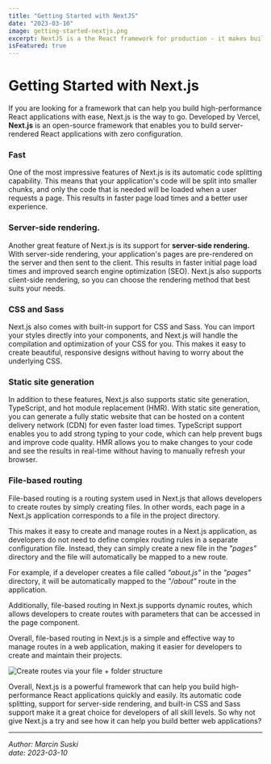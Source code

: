 ```yaml
---
title: "Getting Started with NextJS"
date: "2023-03-10"
image: getting-started-nextjs.png
excerpt: NextJS is a the React framework for production - it makes building fullstack React apps and sites a breeze and ships with built-in SSR.
isFeatured: true
---
```


# Getting Started with Next.js

If you are looking for a framework that can help you build high-performance React applications with ease, Next.js is the way to go. Developed by Vercel, **Next.js** is an open-source framework that enables you to build server-rendered React applications with zero configuration.

### Fast

One of the most impressive features of Next.js is its automatic code splitting capability. This means that your application's code will be split into smaller chunks, and only the code that is needed will be loaded when a user requests a page. This results in faster page load times and a better user experience.

### Server-side rendering.

Another great feature of Next.js is its support for **server-side rendering.** With server-side rendering, your application's pages are pre-rendered on the server and then sent to the client. This results in faster initial page load times and improved search engine optimization (SEO). Next.js also supports client-side rendering, so you can choose the rendering method that best suits your needs.

### CSS and Sass

Next.js also comes with built-in support for CSS and Sass. You can import your styles directly into your components, and Next.js will handle the compilation and optimization of your CSS for you. This makes it easy to create beautiful, responsive designs without having to worry about the underlying CSS.

### Static site generation

In addition to these features, Next.js also supports static site generation, TypeScript, and hot module replacement (HMR). With static site generation, you can generate a fully static website that can be hosted on a content delivery network (CDN) for even faster load times. TypeScript support enables you to add strong typing to your code, which can help prevent bugs and improve code quality. HMR allows you to make changes to your code and see the results in real-time without having to manually refresh your browser.

### File-based routing

File-based routing is a routing system used in Next.js that allows developers to create routes by simply creating files. In other words, each page in a Next.js application corresponds to a file in the project directory.

This makes it easy to create and manage routes in a Next.js application, as developers do not need to define complex routing rules in a separate configuration file. Instead, they can simply create a new file in the _"pages"_ directory and the file will automatically be mapped to a new route.

For example, if a developer creates a file called _"about.js"_ in the _"pages"_ directory, it will be automatically mapped to the _"/about"_ route in the application.

Additionally, file-based routing in Next.js supports dynamic routes, which allows developers to create routes with parameters that can be accessed in the page component.

Overall, file-based routing in Next.js is a simple and effective way to manage routes in a web application, making it easier for developers to create and maintain their projects.

![Create routes via your file + folder structure](/images/posts/getting-started-with-nextjs/nextjs-file-based-routing.png)

Overall, Next.js is a powerful framework that can help you build high-performance React applications quickly and easily. Its automatic code splitting, support for server-side rendering, and built-in CSS and Sass support make it a great choice for developers of all skill levels. So why not give Next.js a try and see how it can help you build better web applications?

---

_Author: Marcin Suski_  
_date: 2023-03-10_
